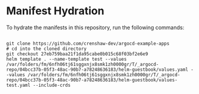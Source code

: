 
# Manifest Hydration

To hydrate the manifests in this repository, run the following commands:

```shell

git clone https://github.com/crenshaw-dev/argocd-example-apps
# cd into the cloned directory
git checkout 27eb759baa21f1da95cabe0b015c68f03bf2e6e9
helm template . --name-template test --values /var/folders/fm/6nfh06tj61sggxnjx8smk1zh0000gr/T/_argocd-repo/04bcc37b-05f3-48ac-90b7-a78248636183/helm-guestbook/values.yaml --values /var/folders/fm/6nfh06tj61sggxnjx8smk1zh0000gr/T/_argocd-repo/04bcc37b-05f3-48ac-90b7-a78248636183/helm-guestbook/values-test.yaml --include-crds
```